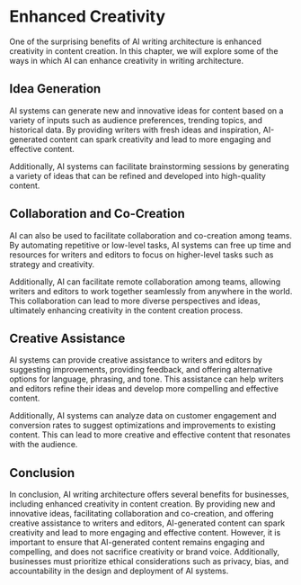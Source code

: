Enhanced Creativity
===================================================================

One of the surprising benefits of AI writing architecture is enhanced creativity in content creation. In this chapter, we will explore some of the ways in which AI can enhance creativity in writing architecture.

Idea Generation
---------------

AI systems can generate new and innovative ideas for content based on a variety of inputs such as audience preferences, trending topics, and historical data. By providing writers with fresh ideas and inspiration, AI-generated content can spark creativity and lead to more engaging and effective content.

Additionally, AI systems can facilitate brainstorming sessions by generating a variety of ideas that can be refined and developed into high-quality content.

Collaboration and Co-Creation
-----------------------------

AI can also be used to facilitate collaboration and co-creation among teams. By automating repetitive or low-level tasks, AI systems can free up time and resources for writers and editors to focus on higher-level tasks such as strategy and creativity.

Additionally, AI can facilitate remote collaboration among teams, allowing writers and editors to work together seamlessly from anywhere in the world. This collaboration can lead to more diverse perspectives and ideas, ultimately enhancing creativity in the content creation process.

Creative Assistance
-------------------

AI systems can provide creative assistance to writers and editors by suggesting improvements, providing feedback, and offering alternative options for language, phrasing, and tone. This assistance can help writers and editors refine their ideas and develop more compelling and effective content.

Additionally, AI systems can analyze data on customer engagement and conversion rates to suggest optimizations and improvements to existing content. This can lead to more creative and effective content that resonates with the audience.

Conclusion
----------

In conclusion, AI writing architecture offers several benefits for businesses, including enhanced creativity in content creation. By providing new and innovative ideas, facilitating collaboration and co-creation, and offering creative assistance to writers and editors, AI-generated content can spark creativity and lead to more engaging and effective content. However, it is important to ensure that AI-generated content remains engaging and compelling, and does not sacrifice creativity or brand voice. Additionally, businesses must prioritize ethical considerations such as privacy, bias, and accountability in the design and deployment of AI systems.
